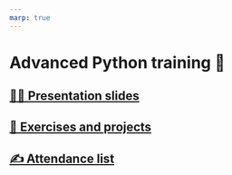 ```yaml
---
marp: true
---
```

<!-- 
class: invert
paginate: true
footer: 'Python advanced training – Yoan Mollard – CC-BY-NC-SA'
-->
# Advanced Python training 🐍


## [👨‍🏫 Presentation slides](/slides.md)

## [📖 Exercises and projects](/exercises.md)

## [✍️ Attendance list](https://extranet-humancoders.dendreo.com/)
